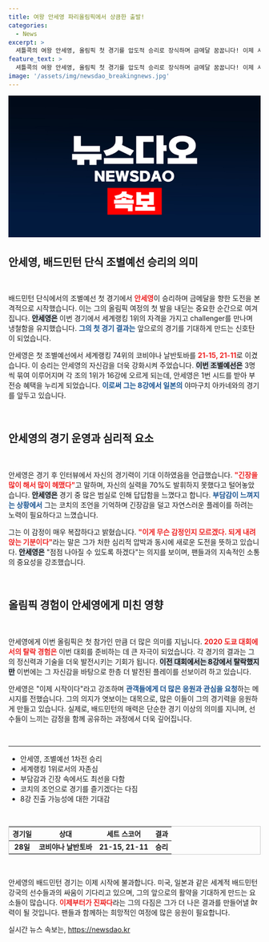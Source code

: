 ```yaml
---
title: 여왕 안세영 파리올림픽에서 상큼한 출발!
categories:
  - News
excerpt: >
  셔틀콕의 여왕 안세영, 올림픽 첫 경기를 압도적 승리로 장식하며 금메달 꿈꿉니다! 이제 시작이다며 긴장을 털어내고 다가오는 8강 대결에 대한 기대감을 드러냈습니다.
feature_text: >
  셔틀콕의 여왕 안세영, 올림픽 첫 경기를 압도적 승리로 장식하며 금메달 꿈꿉니다! 이제 시작이다며 긴장을 털어내고 다가오는 8강 대결에 대한 기대감을 드러냈습니다.
image: '/assets/img/newsdao_breakingnews.jpg'
---
```


<p><img src="/assets/img/newsdao_breakingnews.jpg" alt="ontimetimes 속보" /></p>

<h2 data-ke-size="size26">안세영, 배드민턴 단식 조별예선 승리의 의미</h2>

<p data-ke-size="size16">&nbsp;</p>

<p>배드민턴 단식에서의 조별예선 첫 경기에서 <b><span style="color: #ee2323;">안세영</span></b>이 승리하며 금메달을 향한 도전을 본격적으로 시작했습니다. 이는 그의 올림픽 여정의 첫 발을 내딛는 중요한 순간으로 여겨집니다. <b><span style="background-color: #21538527;">안세영은</span></b> 이번 경기에서 세계랭킹 1위의 자격을 가지고 challenger를 만나며 냉철함을 유지했습니다. <b><span style="color: #1a5490;">그의 첫 경기 결과는</span></b> 앞으로의 경기를 기대하게 만드는 신호탄이 되었습니다.</p>

<p>안세영은 첫 조별예선에서 세계랭킹 74위의 코비야나 날반토바를 <b><span style="color: #ee2323;">21-15, 21-11</span></b>로 이겼습니다. 이 승리는 안세영의 자신감을 더욱 강화시켜 주었습니다. <b><span style="background-color: #21538527;">이번 조별예선은</span></b> 3명씩 묶여 이루어지며 각 조의 1위가 16강에 오르게 되는데, 안세영은 1번 시드를 받아 부전승 혜택을 누리게 되었습니다. <b><span style="color: #1a5490;">이로써 그는 8강에서 일본의</span></b> 야마구치 아카네와의 경기를 앞두고 있습니다. </p>

<p data-ke-size="size16">&nbsp;</p>

<h2 data-ke-size="size26">안세영의 경기 운영과 심리적 요소</h2>

<p data-ke-size="size16">&nbsp;</p>

<p>안세영은 경기 후 인터뷰에서 자신의 경기력이 기대 이하였음을 언급했습니다. <b><span style="color: #ee2323;">"긴장을 많이 해서 많이 헤맸다"</span></b>고 말하며, 자신의 실력을 70%도 발휘하지 못했다고 털어놓았습니다. <b><span style="background-color: #21538527;">안세영은</span></b> 경기 중 많은 범실로 인해 답답함을 느꼈다고 합니다. <b><span style="color: #1a5490;">부담감이 느껴지는 상황에서</span></b> 그는 코치의 조언을 기억하며 긴장감을 덜고 자연스러운 플레이를 하려는 노력이 필요하다고 느꼈습니다.</p>

<p>그는 이 감정이 매우 복잡하다고 밝혔습니다. <b><span style="color: #ee2323;">"이게 무슨 감정인지 모르겠다. 되게 내려앉는 기분이다"</span></b>라는 말은 그가 처한 심리적 압박과 동시에 새로운 도전을 뜻하고 있습니다. <b><span style="background-color: #21538527;">안세영은</span></b> "점점 나아질 수 있도록 하겠다"는 의지를 보이며, 팬들과의 지속적인 소통의 중요성을 강조했습니다.</p>

<p data-ke-size="size16">&nbsp;</p>

<h2 data-ke-size="size26">올림픽 경험이 안세영에게 미친 영향</h2>

<p data-ke-size="size16">&nbsp;</p>

<p>안세영에게 이번 올림픽은 첫 참가인 만큼 더 많은 의미를 지닙니다. <b><span style="color: #ee2323;">2020 도쿄 대회에서의 탈락 경험은</span></b> 이번 대회를 준비하는 데 큰 자극이 되었습니다. 각 경기의 결과는 그의 정신력과 기술을 더욱 발전시키는 기회가 됩니다. <b><span style="background-color: #21538527;">이전 대회에서는 8강에서 탈락했지만</span></b> 이번에는 그 자신감을 바탕으로 한층 더 발전된 플레이를 선보이려 하고 있습니다.</p>

<p>안세영은 "이제 시작이다"라고 강조하며 <b><span style="color: #1a5490;">관객들에게 더 많은 응원과 관심을 요청</span></b>하는 메시지를 전했습니다. 그의 의지가 엿보이는 대목으로, 많은 이들이 그의 경기력을 응원하게 만들고 있습니다. 실제로, 배드민턴의 매력은 단순한 경기 이상의 의미를 지니며, 선수들이 느끼는 감정을 함께 공유하는 과정에서 더욱 깊어집니다.</p>

<p data-ke-size="size16">&nbsp;</p>

<hr/>

<ul>
<li>안세영, 조별예선 1차전 승리</li>
<li>세계랭킹 1위로서의 자존심</li>
<li>부담감과 긴장 속에서도 최선을 다함</li>
<li>코치의 조언으로 경기를 즐기겠다는 다짐</li>
<li>8강 진출 가능성에 대한 기대감</li>
</ul>

<p data-ke-size="size16">&nbsp;</p>

<table style="width: 100%; border: 1px solid #ccc;">
<thead>
<tr>
<th style="text-align: center;">경기일</th>
<th style="text-align: center;">상대</th>
<th style="text-align: center;">세트 스코어</th>
<th style="text-align: center;">결과</th>
</tr>
</thead>
<tbody>
<tr>
<td style="text-align: center; height: 17px;"><b>28일</b></td>
<td style="text-align: center; height: 17px;"><b>코비야나 날반토바</b></td>
<td style="text-align: center; height: 17px;"><b>21-15, 21-11</b></td>
<td style="text-align: center; height: 17px;"><b>승리</b></td>
</tr>
</tbody>
</table>

<p data-ke-size="size16">&nbsp;</p>

<p>안세영의 배드민턴 경기는 이제 시작에 불과합니다. 미국, 일본과 같은 세계적 배드민턴 강국의 선수들과의 싸움이 기다리고 있으며, 그의 앞으로의 활약을 기대하게 만드는 요소들이 많습니다. <b><span style="color: #ee2323;">이제부터가 진짜다</span></b>라는 그의 다짐은 그가 더 나은 결과를 만들어낼 प्रेर력이 될 것입니다. 팬들과 함께하는 희망적인 여정에 많은 응원이 필요합니다.</p>
실시간 뉴스 속보는, <a href="https://newsdao.kr" rel="dofollow">https://newsdao.kr</a>


